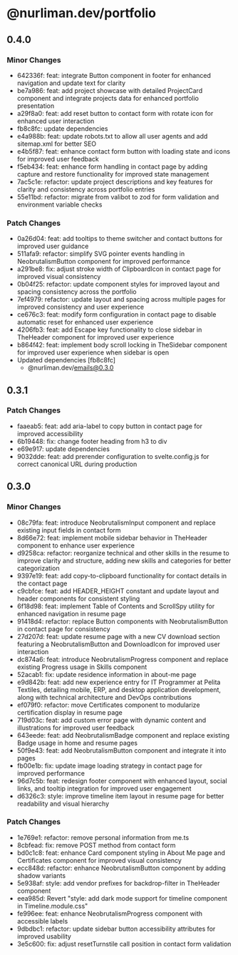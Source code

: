 # @nurliman.dev/portfolio

## 0.4.0

### Minor Changes

- 642336f: feat: integrate Button component in footer for enhanced navigation and update text for clarity
- be7a986: feat: add project showcase with detailed ProjectCard component and integrate projects data for enhanced portfolio presentation
- a29f8a0: feat: add reset button to contact form with rotate icon for enhanced user interaction
- fb8c8fc: update dependencies
- e4a988b: feat: update robots.txt to allow all user agents and add sitemap.xml for better SEO
- e4b5f87: feat: enhance contact form button with loading state and icons for improved user feedback
- f5eb434: feat: enhance form handling in contact page by adding capture and restore functionality for improved state management
- 7ac5c1e: refactor: update project descriptions and key features for clarity and consistency across portfolio entries
- 55e11bd: refactor: migrate from valibot to zod for form validation and environment variable checks

### Patch Changes

- 0a26d04: feat: add tooltips to theme switcher and contact buttons for improved user guidance
- 511afa9: refactor: simplify SVG pointer events handling in NeobrutalismButton component for improved performance
- a291be8: fix: adjust stroke width of ClipboardIcon in contact page for improved visual consistency
- 0b04f25: refactor: update component styles for improved layout and spacing consistency across the portfolio
- 7ef4979: refactor: update layout and spacing across multiple pages for improved consistency and user experience
- ce676c3: feat: modify form configuration in contact page to disable automatic reset for enhanced user experience
- 4206fb3: feat: add Escape key functionality to close sidebar in TheHeader component for improved user experience
- b864f42: feat: implement body scroll locking in TheSidebar component for improved user experience when sidebar is open
- Updated dependencies [fb8c8fc]
  - @nurliman.dev/emails@0.3.0

## 0.3.1

### Patch Changes

- faaeab5: feat: add aria-label to copy button in contact page for improved accessibility
- 6b19448: fix: change footer heading from h3 to div
- e69e917: update dependencies
- 9032dde: feat: add prerender configuration to svelte.config.js for correct canonical URL during production

## 0.3.0

### Minor Changes

- 08c79fa: feat: introduce NeobrutalismInput component and replace existing input fields in contact form
- 8d66e72: feat: implement mobile sidebar behavior in TheHeader component to enhance user experience
- d9258ca: refactor: reorganize technical and other skills in the resume to improve clarity and structure, adding new skills and categories for better categorization
- 9397e19: feat: add copy-to-clipboard functionality for contact details in the contact page
- c9cbfce: feat: add HEADER_HEIGHT constant and update layout and header components for consistent styling
- 6f18d98: feat: implement Table of Contents and ScrollSpy utility for enhanced navigation in resume page
- 91418d4: refactor: replace Button components with NeobrutalismButton in contact page for consistency
- 27d207d: feat: update resume page with a new CV download section featuring a NeobrutalismButton and DownloadIcon for improved user interaction
- dc874a6: feat: introduce NeobrutalismProgress component and replace existing Progress usage in Skills component
- 52acab1: fix: update residence information in about-me page
- e9d842b: feat: add new experience entry for IT Programmer at Pelita Textiles, detailing mobile, ERP, and desktop application development, along with technical architecture and DevOps contributions
- ef079f0: refactor: move Certificates component to modularize certification display in resume page
- 719d03c: feat: add custom error page with dynamic content and illustrations for improved user feedback
- 643eede: feat: add NeobrutalismBadge component and replace existing Badge usage in home and resume pages
- 50f9e43: feat: add NeobrutalismButton component and integrate it into pages
- fb00e1b: fix: update image loading strategy in contact page for improved performance
- 96d7c5b: feat: redesign footer component with enhanced layout, social links, and tooltip integration for improved user engagement
- d6326c3: style: improve timeline item layout in resume page for better readability and visual hierarchy

### Patch Changes

- 1e769e1: refactor: remove personal information from me.ts
- 8cbfead: fix: remove POST method from contact form
- bd0c1c8: feat: enhance Card component styling in About Me page and Certificates component for improved visual consistency
- ecc848d: refactor: enhance NeobrutalismButton component by adding shadow variants
- 5e938af: style: add vendor prefixes for backdrop-filter in TheHeader component
- eea985d: Revert "style: add dark mode support for timeline component in Timeline.module.css"
- fe996ee: feat: enhance NeobrutalismProgress component with accessible labels
- 9dbdbc1: refactor: update sidebar button accessibility attributes for improved usability
- 3e5c600: fix: adjust resetTurnstile call position in contact form validation
